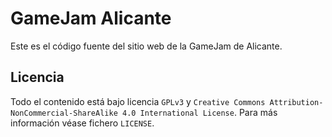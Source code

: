 GameJam Alicante
========================

Este es el código fuente del sitio web de la GameJam de Alicante.

Licencia
--------

Todo el contenido está bajo licencia `GPLv3` y `Creative Commons Attribution-NonCommercial-ShareAlike 4.0 International License`. Para más información véase fichero `LICENSE`.